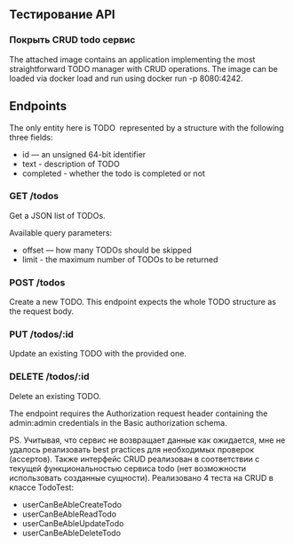 ## Тестирование API

### Покрыть CRUD todo сервис

The attached image contains an application implementing the most straightforward TODO manager with CRUD operations. The image can be loaded via docker load and run using docker run -p 8080:4242.

## Endpoints
The only entity here is TODO  represented by a structure with the following three fields:
* id — an unsigned 64-bit identifier
* text - description of TODO
* completed - whether the todo is completed or not

### GET /todos

Get a JSON list of TODOs.

Available query parameters:
* offset — how many TODOs should be skipped
* limit - the maximum number of TODOs to be returned

### POST /todos

Create a new TODO. This endpoint expects the whole TODO structure as the request body.

### PUT /todos/:id

Update an existing TODO with the provided one.

### DELETE /todos/:id

Delete an existing TODO.

The endpoint requires the Authorization request header containing the admin:admin credentials in the Basic authorization schema.

PS. Учитывая, что сервис не возвращает данные как ожидается,
мне не удалось реализовать best practices для необходимых проверок (ассертов).
Также интерфейс CRUD реализован в соответствии с текущей функциональностью сервиса todo
(нет возможности использовать созданные сущности).
Реализовано 4 теста на CRUD в классе TodoTest:
- userCanBeAbleCreateTodo
- userCanBeAbleReadTodo
- userCanBeAbleUpdateTodo
- userCanBeAbleDeleteTodo